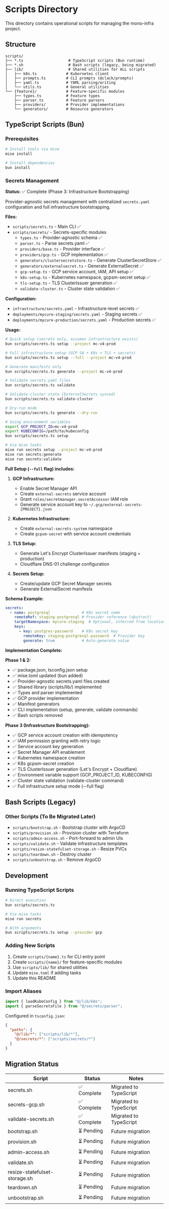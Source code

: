# Scripts Directory

This directory contains operational scripts for managing the mono-infra project.

## Structure

```
scripts/
├── *.ts                    # TypeScript scripts (Bun runtime)
├── *.sh                    # Bash scripts (legacy, being migrated)
├── lib/                    # Shared utilities for ALL scripts
│   ├── k8s.ts             # Kubernetes client
│   ├── prompts.ts         # CLI prompts (@clack/prompts)
│   ├── yaml.ts            # YAML parsing/writing
│   └── utils.ts           # General utilities
└── {feature}/             # Feature-specific modules
    ├── types.ts           # Feature types
    ├── parser.ts          # Feature parsers
    ├── providers/         # Provider implementations
    └── generators/        # Resource generators
```

## TypeScript Scripts (Bun)

### Prerequisites

```bash
# Install tools via mise
mise install

# Install dependencies
bun install
```

### Secrets Management

**Status:** ✅ Complete (Phase 3: Infrastructure Bootstrapping)

Provider-agnostic secrets management with centralized `secrets.yaml` configuration and full infrastructure bootstrapping.

**Files:**
- `scripts/secrets.ts` - Main CLI ✅
- `scripts/secrets/` - Secrets-specific modules
  - `types.ts` - Provider-agnostic schema ✅
  - `parser.ts` - Parse secrets.yaml ✅
  - `providers/base.ts` - Provider interface ✅
  - `providers/gcp.ts` - GCP implementation ✅
  - `generators/clustersecretstore.ts` - Generate ClusterSecretStore ✅
  - `generators/externalsecret.ts` - Generate ExternalSecret ✅
  - `gcp-setup.ts` - GCP service account, IAM, API setup ✅
  - `k8s-setup.ts` - Kubernetes namespace, gcpsm-secret setup ✅
  - `tls-setup.ts` - TLS ClusterIssuer generation ✅
  - `validate-cluster.ts` - Cluster state validation ✅

**Configuration:**
- `infrastructure/secrets.yaml` - Infrastructure-level secrets ✅
- `deployments/mycure-staging/secrets.yaml` - Staging secrets ✅
- `deployments/mycure-production/secrets.yaml` - Production secrets ✅

**Usage:**
```bash
# Quick setup (secrets only, assumes infrastructure exists)
bun scripts/secrets.ts setup --project mc-v4-prod

# Full infrastructure setup (GCP SA + K8s + TLS + secrets)
bun scripts/secrets.ts setup --full --project mc-v4-prod

# Generate manifests only
bun scripts/secrets.ts generate --project mc-v4-prod

# Validate secrets.yaml files
bun scripts/secrets.ts validate

# Validate cluster state (ExternalSecrets synced)
bun scripts/secrets.ts validate-cluster

# Dry-run mode
bun scripts/secrets.ts generate --dry-run

# Using environment variables
export GCP_PROJECT_ID=mc-v4-prod
export KUBECONFIG=/path/to/kubeconfig
bun scripts/secrets.ts setup

# Via mise tasks
mise run secrets setup --project mc-v4-prod
mise run secrets:generate
mise run secrets:validate
```

**Full Setup (`--full` flag) includes:**
1. **GCP Infrastructure:**
   - Enable Secret Manager API
   - Create `external-secrets` service account
   - Grant `roles/secretmanager.secretAccessor` IAM role
   - Generate service account key to `~/.gcp/external-secrets-{PROJECT}.json`

2. **Kubernetes Infrastructure:**
   - Create `external-secrets-system` namespace
   - Create `gcpsm-secret` with service account credentials

3. **TLS Setup:**
   - Generate Let's Encrypt ClusterIssuer manifests (staging + production)
   - Cloudflare DNS-01 challenge configuration

4. **Secrets Setup:**
   - Create/update GCP Secret Manager secrets
   - Generate ExternalSecret manifests

**Schema Example:**
```yaml
secrets:
  - name: postgresql              # K8s secret name
    remoteRef: staging-postgresql # Provider reference (abstract)
    targetNamespace: mycure-staging  # Optional, inferred from location
    keys:
      - key: postgres-password    # K8s secret key
        remoteKey: staging-postgresql-password  # Provider key
        generate: true            # Auto-generate value
```

**Implementation Complete:**

**Phase 1 & 2:**
- ✅ package.json, tsconfig.json setup
- ✅ mise.toml updated (bun added)
- ✅ Provider-agnostic secrets.yaml files created
- ✅ Shared library (scripts/lib/) implemented
- ✅ Types and parser implemented
- ✅ GCP provider implementation
- ✅ Manifest generators
- ✅ CLI implementation (setup, generate, validate commands)
- ✅ Bash scripts removed

**Phase 3 (Infrastructure Bootstrapping):**
- ✅ GCP service account creation with idempotency
- ✅ IAM permission granting with retry logic
- ✅ Service account key generation
- ✅ Secret Manager API enablement
- ✅ Kubernetes namespace creation
- ✅ K8s gcpsm-secret creation
- ✅ TLS ClusterIssuer generation (Let's Encrypt + Cloudflare)
- ✅ Environment variable support (GCP_PROJECT_ID, KUBECONFIG)
- ✅ Cluster state validation (validate-cluster command)
- ✅ Full infrastructure setup mode (--full flag)

## Bash Scripts (Legacy)

### Other Scripts (To Be Migrated Later)

- `scripts/bootstrap.sh` - Bootstrap cluster with ArgoCD
- `scripts/provision.sh` - Provision cluster with Terraform
- `scripts/admin-access.sh` - Port-forward to admin UIs
- `scripts/validate.sh` - Validate infrastructure templates
- `scripts/resize-statefulset-storage.sh` - Resize PVCs
- `scripts/teardown.sh` - Destroy cluster
- `scripts/unbootstrap.sh` - Remove ArgoCD

## Development

### Running TypeScript Scripts

```bash
# Direct execution
bun scripts/secrets.ts

# Via mise tasks
mise run secrets

# With arguments
bun scripts/secrets.ts setup --provider gcp
```

### Adding New Scripts

1. Create `scripts/{name}.ts` for CLI entry point
2. Create `scripts/{name}/` for feature-specific modules
3. Use `scripts/lib/` for shared utilities
4. Update `mise.toml` if adding tasks
5. Update this README

### Import Aliases

```typescript
import { loadKubeConfig } from "@/lib/k8s";
import { parseSecretsFile } from "@/secrets/parser";
```

Configured in `tsconfig.json`:
```json
{
  "paths": {
    "@/lib/*": ["scripts/lib/*"],
    "@/secrets/*": ["scripts/secrets/*"]
  }
}
```

## Migration Status

| Script | Status | Notes |
|--------|--------|-------|
| secrets.sh | ✅ Complete | Migrated to TypeScript |
| secrets-gcp.sh | ✅ Complete | Migrated to TypeScript |
| validate-secrets.sh | ✅ Complete | Migrated to TypeScript |
| bootstrap.sh | ⏳ Pending | Future migration |
| provision.sh | ⏳ Pending | Future migration |
| admin-access.sh | ⏳ Pending | Future migration |
| validate.sh | ⏳ Pending | Future migration |
| resize-statefulset-storage.sh | ⏳ Pending | Future migration |
| teardown.sh | ⏳ Pending | Future migration |
| unbootstrap.sh | ⏳ Pending | Future migration |
